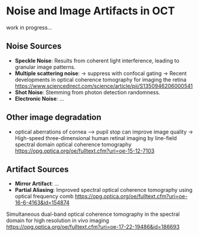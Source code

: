 # Noise and Image Artifacts in OCT

work in progress...

## Noise Sources
- **Speckle Noise**: Results from coherent light interference, leading to granular image patterns.
- **Multiple scattering noise**: -> suppress with confocal gating -> Recent developments in optical coherence tomography for imaging the retina https://www.sciencedirect.com/science/article/pii/S1350946206000541
- **Shot Noise**: Stemming from photon detection randomness.
- **Electronic Noise**: 
...

## Other image degradation 
- optical aberrations of cornea --> pupil stop can improve image quality -> High-speed three-dimensional human retinal imaging by line-field spectral domain optical coherence tomography https://opg.optica.org/oe/fulltext.cfm?uri=oe-15-12-7103

## Artifact Sources
- **Mirror Artifact**: ...
- **Partial Aliasing**: 
Improved spectral optical coherence tomography using optical frequency comb https://opg.optica.org/oe/fulltext.cfm?uri=oe-16-6-4163&id=154874

Simultaneous dual-band optical coherence tomography in the spectral domain for high resolution in vivo imaging  https://opg.optica.org/oe/fulltext.cfm?uri=oe-17-22-19486&id=186693 